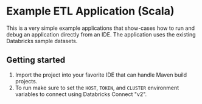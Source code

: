 # Example ETL Application (Scala)

This is a very simple example applications that show-cases how to run
and debug an application directly from an IDE. The application uses
the existing Databricks sample datasets.

## Getting started

1. Import the project into your favorite IDE that can handle Maven build projects.
2. To run make sure to set the `HOST`, `TOKEN`, and `CLUSTER` environment variables
   to connect using Databricks Connect "v2".